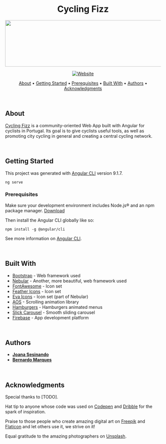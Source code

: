 <h1 align="center">Cycling Fizz</h1>

<p align="center">
  <img width="526" height="150" src="https://drive.google.com/uc?id=1tDo6vF-Gn7Z1vG2s7tz09P2of6Kgg8w6">
</p>

<p align="center">
  <a href="https://cyclingfizz.pt/">
    <img src="https://img.shields.io/website?down_message=offline&style=flat-square&up_color=green&up_message=online&url=https%3A%2F%2Fcyclingfizz.pt" alt="Website">
  </a>
</p>

<p align="center">
  <a href="#about">About</a> •
  <a href="#gettingstarted">Getting Started</a> •
  <a href="#prerequisites">Prerequisites</a> •
  <a href="#builtwith">Built With</a> •
  <a href="#authors">Authors</a> •
  <a href="#acknowledgments">Acknowledgments</a>
</p>

<br>

## About

[Cycling Fizz](https://cyclingfizz.pt) is a community-oriented Web App built with Angular for cyclists in Portugal. Its goal is to give cyclists useful tools, as well as promoting city cycling in general and creating a central cycling network.

<br>

## Getting Started

This project was generated with [Angular CLI](https://github.com/angular/angular-cli) version 9.1.7.
```
ng serve
```

### Prerequisites

Make sure your development environment includes Node.js® and an npm package manager. [Download](https://www.npmjs.com/get-npm)

Then install the Angular CLI globally like so:
```
npm install -g @angular/cli
```

See more information on [Angular CLI](https://angular.io/guide/setup-local).

<br>

## Built With

* [Bootstrap](https://getbootstrap.com/) - Web framework used
* [Nebular](https://akveo.github.io/nebular/) - Another, more beautiful, web framework used
* [FontAwesome](https://fontawesome.com/) - Icon set
* [Feather Icons](https://feathericons.com/) - Icon set
* [Eva Icons](https://akveo.github.io/eva-icons/) - Icon set (part of Nebular)
* [AOS](https://michalsnik.github.io/aos/) - Scrolling animation library
* [Hamburgers](https://jonsuh.com/hamburgers/) - Hamburgers animated menus
* [Slick Carousel](https://kenwheeler.github.io/slick/) - Smooth sliding carousel
* [Firebase](https://firebase.google.com/) - App development platform

<br>

## Authors

* **[Joana Sesinando](https://www.linkedin.com/in/joanasesinando/)**
* **[Bernardo Marques](https://www.linkedin.com/in/bernardo-marques-aa241b134/)**

<br>

## Acknowledgments

Special thanks to [TODO].

Hat tip to anyone whose code was used on [Codepen](https://codepen.io/) and [Dribble](https://dribbble.com/) for the spark of inspiration.

Praise to those people who create amazing digital art on [Freepik](https://freepik.com/) and [Flaticon](https://flaticon.com/) and let others use it, we strive on it!

Equal gratitude to the amazing photographers on [Unsplash](https://unsplash.com/).

